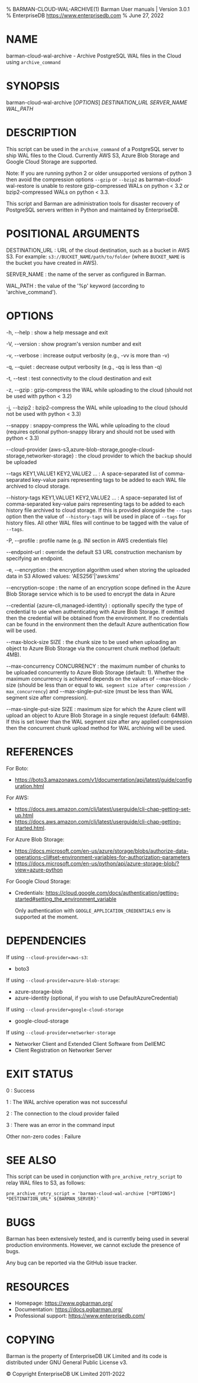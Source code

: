 % BARMAN-CLOUD-WAL-ARCHIVE(1) Barman User manuals | Version 3.0.1
% EnterpriseDB <https://www.enterprisedb.com>
% June 27, 2022

# NAME

barman-cloud-wal-archive - Archive PostgreSQL WAL files in the Cloud using `archive_command`


# SYNOPSIS

barman-cloud-wal-archive [*OPTIONS*] *DESTINATION_URL* *SERVER_NAME* *WAL_PATH*


# DESCRIPTION

This script can be used in the `archive_command` of a PostgreSQL
server to ship WAL files to the Cloud. Currently AWS S3, Azure Blob
Storage and Google Cloud Storage are supported.

Note: If you are running python 2 or older unsupported versions of
python 3 then avoid the compression options `--gzip` or `--bzip2` as
barman-cloud-wal-restore is unable to restore gzip-compressed WALs
on python < 3.2 or bzip2-compressed WALs on python < 3.3.

This script and Barman are administration tools for disaster recovery
of PostgreSQL servers written in Python and maintained by EnterpriseDB.


# POSITIONAL ARGUMENTS

DESTINATION_URL
:    URL of the cloud destination, such as a bucket in AWS S3.
     For example: `s3://BUCKET_NAME/path/to/folder` (where `BUCKET_NAME`
     is the bucket you have created in AWS).


SERVER_NAME
:    the name of the server as configured in Barman.

WAL_PATH
:    the value of the '%p' keyword (according to 'archive_command').

# OPTIONS

-h, --help
:    show a help message and exit

-V, --version
:    show program's version number and exit

-v, --verbose
:    increase output verbosity (e.g., -vv is more than -v)

-q, --quiet
:    decrease output verbosity (e.g., -qq is less than -q)

-t, --test
:    test connectivity to the cloud destination and exit

-z, --gzip
:    gzip-compress the WAL while uploading to the cloud
     (should not be used with python < 3.2)

-j, --bzip2
:    bzip2-compress the WAL while uploading to the cloud
     (should not be used with python < 3.3)

--snappy
:    snappy-compress the WAL while uploading to the cloud
     (requires optional python-snappy library and should not be
     used with python < 3.3)

--cloud-provider {aws-s3,azure-blob-storage,google-cloud-storage,networker-storage}
:    the cloud provider to which the backup should be uploaded

--tags KEY1,VALUE1 KEY2,VALUE2 ...
:    A space-separated list of comma-separated key-value pairs representing tags
     to be added to each WAL file archived to cloud storage.

--history-tags KEY1,VALUE1 KEY2,VALUE2 ...
:    A space-separated list of comma-separated key-value pairs representing tags
     to be added to each history file archived to cloud storage.
     If this is provided alongside the `--tags` option then the value of
     `--history-tags` will be used in place of `--tags` for history files.
     All other WAL files will continue to be tagged with the value of `--tags`.

-P, --profile
:    profile name (e.g. INI section in AWS credentials file)

--endpoint-url
:    override the default S3 URL construction mechanism by specifying an endpoint.

-e, --encryption
:    the encryption algorithm used when storing the uploaded data in S3
     Allowed values: 'AES256'|'aws:kms'

--encryption-scope
:    the name of an encryption scope defined in the Azure Blob Storage
     service which is to be used to encrypt the data in Azure

--credential {azure-cli,managed-identity}
:    optionally specify the type of credential to use when authenticating with
     Azure Blob Storage. If omitted then the credential will be obtained from the
     environment. If no credentials can be found in the environment then the default
     Azure authentication flow will be used.

--max-block-size SIZE
:    the chunk size to be used when uploading an object to Azure Blob Storage via the
     concurrent chunk method (default: 4MB).

--max-concurrency CONCURRENCY
:    the maximum number of chunks to be uploaded concurrently to Azure Blob Storage
     (default: 1). Whether the maximum concurrency is achieved depends on the values
     of --max-block-size (should be less than or equal to
     `WAL segment size after compression / max_concurrency`) and --max-single-put-size
     (must be less than WAL segment size after compression).

--max-single-put-size SIZE
:    maximum size for which the Azure client will upload an object to Azure Blob
     Storage in a single request (default: 64MB). If this is set lower than the
     WAL segment size after any applied compression then the concurrent chunk upload
     method for WAL archiving will be used.

# REFERENCES

For Boto:

* https://boto3.amazonaws.com/v1/documentation/api/latest/guide/configuration.html

For AWS:

* https://docs.aws.amazon.com/cli/latest/userguide/cli-chap-getting-set-up.html
* https://docs.aws.amazon.com/cli/latest/userguide/cli-chap-getting-started.html.

For Azure Blob Storage:

* https://docs.microsoft.com/en-us/azure/storage/blobs/authorize-data-operations-cli#set-environment-variables-for-authorization-parameters
* https://docs.microsoft.com/en-us/python/api/azure-storage-blob/?view=azure-python

For Google Cloud Storage:
* Credentials: https://cloud.google.com/docs/authentication/getting-started#setting_the_environment_variable

  Only authentication with `GOOGLE_APPLICATION_CREDENTIALS` env is supported at the moment.

# DEPENDENCIES

If using `--cloud-provider=aws-s3`:

* boto3

If using `--cloud-provider=azure-blob-storage`:

* azure-storage-blob
* azure-identity (optional, if you wish to use DefaultAzureCredential)

If using `--cloud-provider=google-cloud-storage`
* google-cloud-storage 

If using `--cloud-provider=networker-storage`
* Networker Client and Extended Client Software from DellEMC
* Client Registration on Networker Server

# EXIT STATUS

0
:   Success

1
:   The WAL archive operation was not successful

2
:   The connection to the cloud provider failed

3
:   There was an error in the command input

Other non-zero codes
:   Failure


# SEE ALSO

This script can be used in conjunction with `pre_archive_retry_script` to relay WAL
files to S3, as follows:

```
pre_archive_retry_script = 'barman-cloud-wal-archive [*OPTIONS*] *DESTINATION_URL* ${BARMAN_SERVER}'
```


# BUGS

Barman has been extensively tested, and is currently being used in several
production environments. However, we cannot exclude the presence of bugs.

Any bug can be reported via the GitHub issue tracker.

# RESOURCES

* Homepage: <https://www.pgbarman.org/>
* Documentation: <https://docs.pgbarman.org/>
* Professional support: <https://www.enterprisedb.com/>


# COPYING

Barman is the property of EnterpriseDB UK Limited
and its code is distributed under GNU General Public License v3.

© Copyright EnterpriseDB UK Limited 2011-2022
